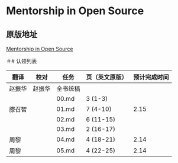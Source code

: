 # Mentorship in Open Source

## 原版地址

[Mentorship in Open Source](../../../attachments/Mentorship-in-Open-Source.pdf)

＃# 认领列表

| 翻译 | 校对  |  任务                                                               | 页（英文原版） | 预计完成时间 |
| ----| -- | ---------------------------------------------------------------- | ------- | ------ |
| 赵振华 | 赵振华   | 全书统稿 |                                                              |         |        |
|  |   |  00.md | 3 (1-3) |   |
| 滕召智|  |  01.md       | 7 (4-10) | 2.15 |
|  |  |  02.md       | 6 (11-15) | |
|  |  |  03.md       | 2 (16-17) | |
| 周黎 |  |  04.md       | 4 (18-21)  | 2.14 |
| 周黎 |  |  05.md     | 4 (22-25) | 2.14 |
